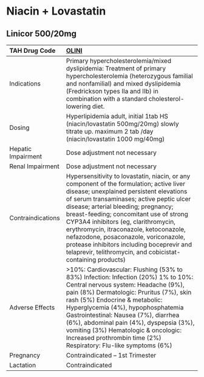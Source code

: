 # Niacin + Lovastatin

## Linicor 500/20mg

| TAH Drug Code      | [**OLINI**](https://www.tahsda.org.tw/drugs/hissearch.php?drug_code=OLINI)                                                                                                                                                                                                                                                                                                                                                                                                                             |
|:-------------------|:-------------------------------------------------------------------------------------------------------------------------------------------------------------------------------------------------------------------------------------------------------------------------------------------------------------------------------------------------------------------------------------------------------------------------------------------------------------------------------------------------------|
| Indications        | Primary hypercholesterolemia/mixed dyslipidemia: Treatment of primary hypercholesterolemia (heterozygous familial and nonfamilial) and mixed dyslipidemia (Fredrickson types IIa and IIb) in combination with a standard cholesterol-lowering diet.                                                                                                                                                                                                                                                    |
| Dosing             | Hyperlipidemia adult, initial 1tab HS (niacin/lovastatin 500mg/20mg) slowly titrate up. maximum 2 tab /day (niacin/lovastatin 1000 mg/40mg)                                                                                                                                                                                                                                                                                                                                                            |
| Hepatic Impairment | Dose adjustment not necessary                                                                                                                                                                                                                                                                                                                                                                                                                                                                          |
| Renal Impairment   | Dose adjustment not necessary                                                                                                                                                                                                                                                                                                                                                                                                                                                                          |
| Contraindications  | Hypersensitivity to lovastatin, niacin, or any component of the formulation; active liver disease; unexplained persistent elevations of serum transaminases; active peptic ulcer disease; arterial bleeding; pregnancy; breast-feeding; concomitant use of strong CYP3A4 inhibitors (eg, clarithromycin, erythromycin, itraconazole, ketoconazole, nefazodone, posaconazole, voriconazole, protease inhibitors including boceprevir and telaprevir, telithromycin, and cobicistat-containing products) |
| Adverse Effects    | >10%: Cardiovascular: Flushing (53% to 83%) Infection: Infection (20%) 1% to 10%: Central nervous system: Headache (9%), pain (8%) Dermatologic: Pruritus (7%), skin rash (5%) Endocrine & metabolic: Hyperglycemia (4%), hypophosphatemia Gastrointestinal: Nausea (7%), diarrhea (6%), abdominal pain (4%), dyspepsia (3%), vomiting (3%) Hematologic & oncologic: Increased prothrombin time (2%) Respiratory: Flu-like symptoms (6%)                                                               |
| Pregnancy          | Contraindicated – 1st Trimester                                                                                                                                                                                                                                                                                                                                                                                                                                                                        |
| Lactation          | Contraindicated                                                                                                                                                                                                                                                                                                                                                                                                                                                                                        |

